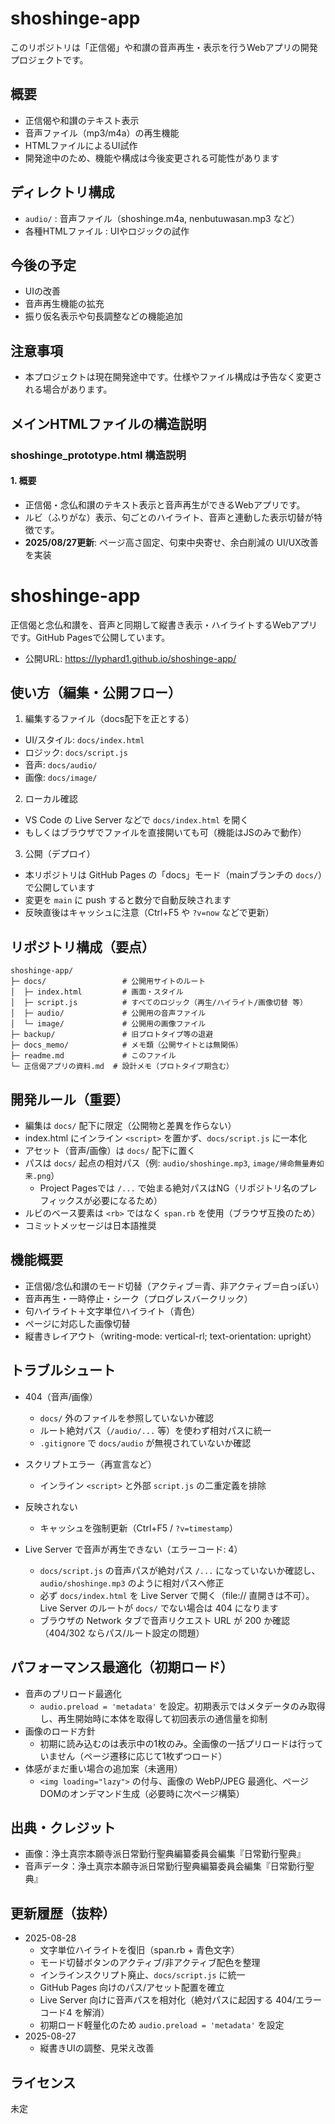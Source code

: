 # shoshinge-app

このリポジトリは「正信偈」や和讃の音声再生・表示を行うWebアプリの開発プロジェクトです。

## 概要
- 正信偈や和讃のテキスト表示
- 音声ファイル（mp3/m4a）の再生機能
- HTMLファイルによるUI試作
- 開発途中のため、機能や構成は今後変更される可能性があります

## ディレクトリ構成
- `audio/` : 音声ファイル（shoshinge.m4a, nenbutuwasan.mp3 など）
- 各種HTMLファイル : UIやロジックの試作

## 今後の予定
- UIの改善
- 音声再生機能の拡充
- 振り仮名表示や句長調整などの機能追加

## 注意事項
- 本プロジェクトは現在開発途中です。仕様やファイル構成は予告なく変更される場合があります。


## メインHTMLファイルの構造説明

### shoshinge_prototype.html 構造説明

#### 1. 概要
- 正信偈・念仏和讃のテキスト表示と音声再生ができるWebアプリです。
- ルビ（ふりがな）表示、句ごとのハイライト、音声と連動した表示切替が特徴です。
- **2025/08/27更新**: ページ高さ固定、句束中央寄せ、余白削減の UI/UX改善を実装
# shoshinge-app

正信偈と念仏和讃を、音声と同期して縦書き表示・ハイライトするWebアプリです。GitHub Pagesで公開しています。

- 公開URL: https://lyphard1.github.io/shoshinge-app/

## 使い方（編集・公開フロー）

1) 編集するファイル（docs配下を正とする）
- UI/スタイル: `docs/index.html`
- ロジック: `docs/script.js`
- 音声: `docs/audio/`
- 画像: `docs/image/`

2) ローカル確認
- VS Code の Live Server などで `docs/index.html` を開く
- もしくはブラウザでファイルを直接開いても可（機能はJSのみで動作）

3) 公開（デプロイ）
- 本リポジトリは GitHub Pages の「docs」モード（mainブランチの `docs/`）で公開しています
- 変更を `main` に push すると数分で自動反映されます
- 反映直後はキャッシュに注意（Ctrl+F5 や `?v=now` などで更新）

## リポジトリ構成（要点）

```
shoshinge-app/
├─ docs/                 # 公開用サイトのルート
│  ├─ index.html         # 画面・スタイル
│  ├─ script.js          # すべてのロジック（再生/ハイライト/画像切替 等）
│  ├─ audio/             # 公開用の音声ファイル
│  └─ image/             # 公開用の画像ファイル
├─ backup/               # 旧プロトタイプ等の退避
├─ docs_memo/            # メモ類（公開サイトとは無関係）
├─ readme.md             # このファイル
└─ 正信偈アプリの資料.md  # 設計メモ（プロトタイプ期含む）
```

## 開発ルール（重要）

- 編集は `docs/` 配下に限定（公開物と差異を作らない）
- index.html にインライン `<script>` を置かず、`docs/script.js` に一本化
- アセット（音声/画像）は `docs/` 配下に置く
- パスは `docs/` 起点の相対パス（例: `audio/shoshinge.mp3`, `image/帰命無量寿如来.png`）
	- Project Pagesでは `/...` で始まる絶対パスはNG（リポジトリ名のプレフィックスが必要になるため）
- ルビのベース要素は `<rb>` ではなく `span.rb` を使用（ブラウザ互換のため）
- コミットメッセージは日本語推奨

## 機能概要

- 正信偈/念仏和讃のモード切替（アクティブ＝青、非アクティブ＝白っぽい）
- 音声再生・一時停止・シーク（プログレスバークリック）
- 句ハイライト＋文字単位ハイライト（青色）
- ページに対応した画像切替
- 縦書きレイアウト（writing-mode: vertical-rl; text-orientation: upright）

## トラブルシュート

- 404（音声/画像）
	- `docs/` 外のファイルを参照していないか確認
	- ルート絶対パス（`/audio/...` 等）を使わず相対パスに統一
	- `.gitignore` で `docs/audio` が無視されていないか確認
- スクリプトエラー（再宣言など）
	- インライン `<script>` と外部 `script.js` の二重定義を排除
- 反映されない
	- キャッシュを強制更新（Ctrl+F5 / `?v=timestamp`）

- Live Server で音声が再生できない（エラーコード: 4）
	- `docs/script.js` の音声パスが絶対パス `/...` になっていないか確認し、`audio/shoshinge.mp3` のように相対パスへ修正
	- 必ず `docs/index.html` を Live Server で開く（file:// 直開きは不可）。Live Server のルートが `docs/` でない場合は 404 になります
	- ブラウザの Network タブで音声リクエスト URL が 200 か確認（404/302 ならパス/ルート設定の問題）

## パフォーマンス最適化（初期ロード）

- 音声のプリロード最適化
	- `audio.preload = 'metadata'` を設定。初期表示ではメタデータのみ取得し、再生開始時に本体を取得して初回表示の通信量を抑制
- 画像のロード方針
	- 初期に読み込むのは表示中の1枚のみ。全画像の一括プリロードは行っていません（ページ遷移に応じて1枚ずつロード）
- 体感がまだ重い場合の追加案（未適用）
	- `<img loading="lazy">` の付与、画像の WebP/JPEG 最適化、ページDOMのオンデマンド生成（必要時に次ページ構築）

## 出典・クレジット

- 画像：浄土真宗本願寺派日常勤行聖典編纂委員会編集『日常勤行聖典』
- 音声データ：浄土真宗本願寺派日常勤行聖典編纂委員会編集『日常勤行聖典』

## 更新履歴（抜粋）

- 2025-08-28
	- 文字単位ハイライトを復旧（span.rb + 青色文字）
	- モード切替ボタンのアクティブ/非アクティブ配色を整理
	- インラインスクリプト廃止、`docs/script.js` に統一
	- GitHub Pages 向けのパス/アセット配置を確立
	- Live Server 向けに音声パスを相対化（絶対パスに起因する 404/エラーコード4 を解消）
	- 初期ロード軽量化のため `audio.preload = 'metadata'` を設定
- 2025-08-27
	- 縦書きUIの調整、見栄え改善

## ライセンス

未定
